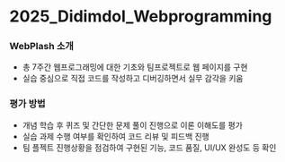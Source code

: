 # 2025_Didimdol_Webprogramming
### WebPlash 소개
- 총 7주간 웹프로그래밍에 대한 기초와 팀프로젝트로 웹 페이지를 구현
- 실습 중심으로 직접 코드를 작성하고 디버깅하면서 실무 감각을 키움

### 평가 방법
- 개념 학습 후 퀴즈 및 간단한 문제 풀이 진행으로 이론 이해도를 평가
- 실습 과제 수행 여부를 확인하여 코드 리뷰 및 피드백 진행
- 팀 플젝트 진행상황을 점검하여 구현된 기능, 코드 품질, UI/UX 완성도 등 확인
